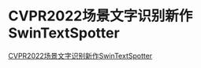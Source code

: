 # CVPR2022场景文字识别新作SwinTextSpotter
[CVPR2022场景文字识别新作SwinTextSpotter](https://aiwithcloud.com/2021/11/16/cvpr2022%e5%9c%ba%e6%99%af%e6%96%87%e5%ad%97%e8%af%86%e5%88%ab%e6%96%b0%e4%bd%9cswintextspotter/)